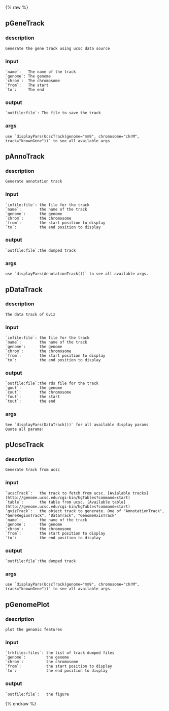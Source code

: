 {% raw %}

## pGeneTrack

### description
    Generate the gene track using ucsc data source

### input
    `name`:   The name of the track
    `genome`: The genome
    `chrom`:  The chromosome
    `from`:   The start
    `to`:     The end

### output
    `outfile:file`: The file to save the track

### args
    use `displayPars(UcscTrack(genome="mm9", chromosome="chrM", track="knownGene"))` to see all available args

## pAnnoTrack

### description
    Generate annotation track

### input
    `infile:file`: the file for the track
    `name`:        the name of the track
    `genome`:      the genome
    `chrom`:       the chromosome
    `from`:        the start position to display
    `to`:          the end position to display

### output
    `outfile:file`:the dumped track

### args
    use `displayPars(AnnotationTrack())` to see all available args.

## pDataTrack

### description
    The data track of Gviz

### input
    `infile:file`: the file for the track
    `name`:        the name of the track
    `genome`:      the genome
    `chrom`:       the chromosome
    `from`:        the start position to display
    `to`:          the end position to display

### output
    `outfile:file`:the rds file for the track
    `gout`:        the genome
    `cout`:        the chromosome
    `fout`:        the start
    `tout`:        the end

### args
    See `displayPars(DataTrack())` for all available display params
    Quote all params!

## pUcscTrack

### description
    Generate track from ucsc

### input
    `ucscTrack`:   the track to fetch from ucsc. [Avialable tracks](http://genome.ucsc.edu/cgi-bin/hgTables?command=start)
    `table`:       the table from ucsc. [Available table](http://genome.ucsc.edu/cgi-bin/hgTables?command=start)
    `gvizTrack`:   the object track to generate. One of "AnnotationTrack", "GeneRegionTrack", "DataTrack", "GenomeAxisTrack"
    `name`:        the name of the track
    `genome`:      the genome
    `chrom`:       the chromosome
    `from`:        the start position to display
    `to`:          the end position to display

### output
    `outfile:file`:the dumped track

### args
    use `displayPars(UcscTrack(genome="mm9", chromosome="chrM", track="knownGene"))` to see all available args.

## pGenomePlot

### description
    plot the genomic features

### input
    `trkfiles:files`: the list of track dumped files
    `genome`:         the genome
    `chrom`:          the chromosome
    `from`:           the start position to display
    `to`:             the end position to display

### output
    `outfile:file`:   the figure
{% endraw %}
